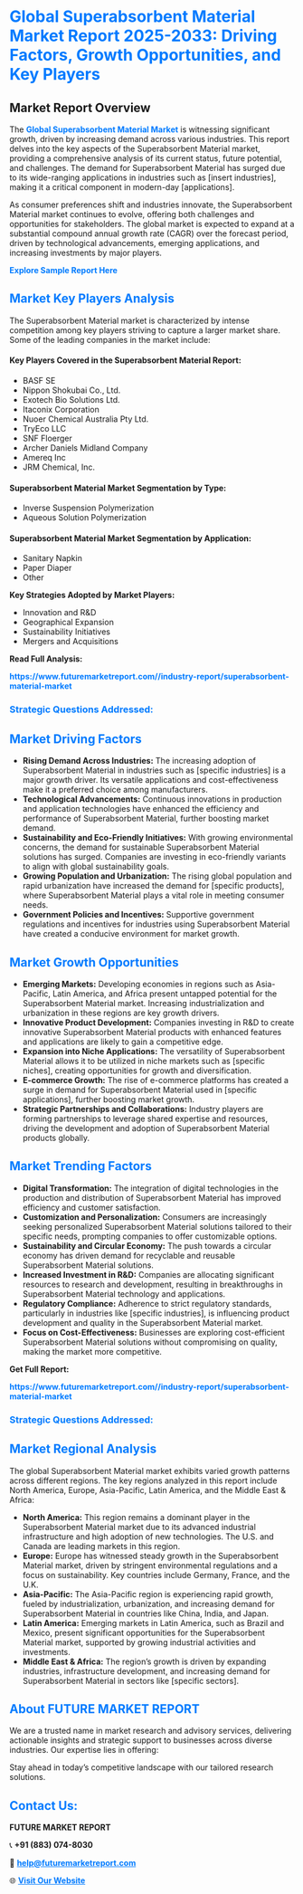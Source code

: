 <h1 style="color: #007BFF;">Global Superabsorbent Material Market Report 2025-2033: Driving Factors, Growth Opportunities, and Key Players</h1>

<section id="overview">
<h2>Market Report Overview</h2>
<p>The <a href="https://www.futuremarketreport.com//industry-report/superabsorbent-material-market" style="color: #007BFF; text-decoration: none;"><strong>Global Superabsorbent Material Market</strong></a> is witnessing significant growth, driven by increasing demand across various industries. This report delves into the key aspects of the Superabsorbent Material market, providing a comprehensive analysis of its current status, future potential, and challenges. The demand for Superabsorbent Material has surged due to its wide-ranging applications in industries such as [insert industries], making it a critical component in modern-day [applications].</p>
<p>As consumer preferences shift and industries innovate, the Superabsorbent Material market continues to evolve, offering both challenges and opportunities for stakeholders. The global market is expected to expand at a substantial compound annual growth rate (CAGR) over the forecast period, driven by technological advancements, emerging applications, and increasing investments by major players.</p>
</section>

<section id="overview">
<p><a href="https://www.futuremarketreport.com//request-sample/reportId=85998" style="color: #007BFF; text-decoration: none;"><strong>Explore Sample Report Here</strong></a></p>
</section>

<section id="key-players">
<h2 style="color: #007BFF;">Market Key Players Analysis</h2>
<p>The Superabsorbent Material market is characterized by intense competition among key players striving to capture a larger market share. Some of the leading companies in the market include:</p>
<h4>Key Players Covered in the Superabsorbent Material Report:</h4>
<ul><li>BASF SE</li><li>Nippon Shokubai Co., Ltd.</li><li>Exotech Bio Solutions Ltd.</li><li>Itaconix Corporation</li><li>Nuoer Chemical Australia Pty Ltd.</li><li>TryEco LLC</li><li>SNF Floerger</li><li>Archer Daniels Midland Company</li><li>Amereq Inc</li><li>JRM Chemical, Inc.</li></ul>
<h4>Superabsorbent Material Market Segmentation by Type:</h4>
<ul><li>Inverse Suspension Polymerization</li><li>Aqueous Solution Polymerization</li></ul>

<h4>Superabsorbent Material Market Segmentation by Application:</h4>
<ul><li>Sanitary Napkin</li><li>Paper Diaper</li><li>Other</li></ul>
<p><strong>Key Strategies Adopted by Market Players:</strong></p>
<ul>
<li>Innovation and R&D</li>
<li>Geographical Expansion</li>
<li>Sustainability Initiatives</li>
<li>Mergers and Acquisitions</li>
</ul>
</section>

<section>
<p><strong>Read Full Analysis: </strong></p><a href="https://www.futuremarketreport.com//industry-report/superabsorbent-material-market" style="color: #007BFF; text-decoration: none;"><strong>https://www.futuremarketreport.com//industry-report/superabsorbent-material-market</strong></a>
<h3 style="color: #007BFF;">Strategic Questions Addressed:</h3>
</section>

<section id="driving-factors">
<h2 style="color: #007BFF;">Market Driving Factors</h2>
<ul>
<li><strong>Rising Demand Across Industries:</strong> The increasing adoption of Superabsorbent Material in industries such as [specific industries] is a major growth driver. Its versatile applications and cost-effectiveness make it a preferred choice among manufacturers.</li>
<li><strong>Technological Advancements:</strong> Continuous innovations in production and application technologies have enhanced the efficiency and performance of Superabsorbent Material, further boosting market demand.</li>
<li><strong>Sustainability and Eco-Friendly Initiatives:</strong> With growing environmental concerns, the demand for sustainable Superabsorbent Material solutions has surged. Companies are investing in eco-friendly variants to align with global sustainability goals.</li>
<li><strong>Growing Population and Urbanization:</strong> The rising global population and rapid urbanization have increased the demand for [specific products], where Superabsorbent Material plays a vital role in meeting consumer needs.</li>
<li><strong>Government Policies and Incentives:</strong> Supportive government regulations and incentives for industries using Superabsorbent Material have created a conducive environment for market growth.</li>
</ul>
</section>

<section id="growth-opportunities">
<h2 style="color: #007BFF;">Market Growth Opportunities</h2>
<ul>
<li><strong>Emerging Markets:</strong> Developing economies in regions such as Asia-Pacific, Latin America, and Africa present untapped potential for the Superabsorbent Material market. Increasing industrialization and urbanization in these regions are key growth drivers.</li>
<li><strong>Innovative Product Development:</strong> Companies investing in R&D to create innovative Superabsorbent Material products with enhanced features and applications are likely to gain a competitive edge.</li>
<li><strong>Expansion into Niche Applications:</strong> The versatility of Superabsorbent Material allows it to be utilized in niche markets such as [specific niches], creating opportunities for growth and diversification.</li>
<li><strong>E-commerce Growth:</strong> The rise of e-commerce platforms has created a surge in demand for Superabsorbent Material used in [specific applications], further boosting market growth.</li>
<li><strong>Strategic Partnerships and Collaborations:</strong> Industry players are forming partnerships to leverage shared expertise and resources, driving the development and adoption of Superabsorbent Material products globally.</li>
</ul>
</section>

<section id="trending-factors">
<h2 style="color: #007BFF;">Market Trending Factors</h2>
<ul>
<li><strong>Digital Transformation:</strong> The integration of digital technologies in the production and distribution of Superabsorbent Material has improved efficiency and customer satisfaction.</li>
<li><strong>Customization and Personalization:</strong> Consumers are increasingly seeking personalized Superabsorbent Material solutions tailored to their specific needs, prompting companies to offer customizable options.</li>
<li><strong>Sustainability and Circular Economy:</strong> The push towards a circular economy has driven demand for recyclable and reusable Superabsorbent Material solutions.</li>
<li><strong>Increased Investment in R&D:</strong> Companies are allocating significant resources to research and development, resulting in breakthroughs in Superabsorbent Material technology and applications.</li>
<li><strong>Regulatory Compliance:</strong> Adherence to strict regulatory standards, particularly in industries like [specific industries], is influencing product development and quality in the Superabsorbent Material market.</li>
<li><strong>Focus on Cost-Effectiveness:</strong> Businesses are exploring cost-efficient Superabsorbent Material solutions without compromising on quality, making the market more competitive.</li>
</ul>
</section>

<section>
<p><strong>Get Full Report: </strong></p><a href="https://www.futuremarketreport.com//industry-report/superabsorbent-material-market" style="color: #007BFF; text-decoration: none;"><strong>https://www.futuremarketreport.com//industry-report/superabsorbent-material-market</strong></a>
<h3 style="color: #007BFF;">Strategic Questions Addressed:</h3>
</section>


<section id="regional-analysis">
<h2 style="color: #007BFF;">Market Regional Analysis</h2>
<p>The global Superabsorbent Material market exhibits varied growth patterns across different regions. The key regions analyzed in this report include North America, Europe, Asia-Pacific, Latin America, and the Middle East & Africa:</p>
<ul>
<li><strong>North America:</strong> This region remains a dominant player in the Superabsorbent Material market due to its advanced industrial infrastructure and high adoption of new technologies. The U.S. and Canada are leading markets in this region.</li>
<li><strong>Europe:</strong> Europe has witnessed steady growth in the Superabsorbent Material market, driven by stringent environmental regulations and a focus on sustainability. Key countries include Germany, France, and the U.K.</li>
<li><strong>Asia-Pacific:</strong> The Asia-Pacific region is experiencing rapid growth, fueled by industrialization, urbanization, and increasing demand for Superabsorbent Material in countries like China, India, and Japan.</li>
<li><strong>Latin America:</strong> Emerging markets in Latin America, such as Brazil and Mexico, present significant opportunities for the Superabsorbent Material market, supported by growing industrial activities and investments.</li>
<li><strong>Middle East & Africa:</strong> The region’s growth is driven by expanding industries, infrastructure development, and increasing demand for Superabsorbent Material in sectors like [specific sectors].</li>
</ul>
</section>

<footer>
<h2 style="color: #007BFF;">About FUTURE MARKET REPORT</h2>
<p>We are a trusted name in market research and advisory services, delivering actionable insights and strategic support to businesses across diverse industries. Our expertise lies in offering:</p>

<p>Stay ahead in today’s competitive landscape with our tailored research solutions.</p>

<h2 style="color: #007BFF;">Contact Us:</h2>
<p><strong>FUTURE MARKET REPORT</strong></p>
<p>📞 <strong>+91 (883) 074-8030</strong></p>
<p>📧 <strong><a href="mailto:help@futuremarketreport.com" style="color: #007BFF;">help@futuremarketreport.com</a></strong></p>
<p>🌐 <strong><a href="https://www.futuremarketreport.com/" style="color: #007BFF;">Visit Our Website</a></strong></p>
</footer>